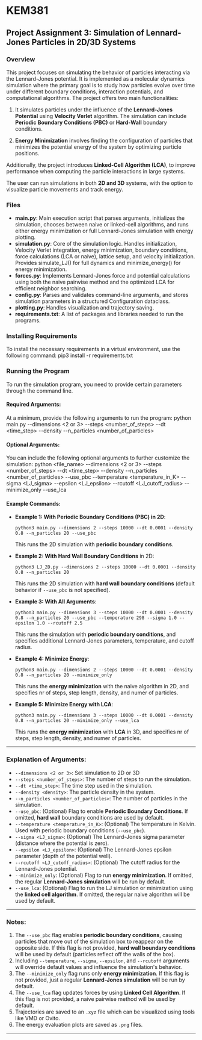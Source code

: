 # KEM381
## Project Assignment 3: Simulation of Lennard-Jones Particles in 2D/3D Systems

### Overview
This project focuses on simulating the behavior of particles interacting via the Lennard-Jones potential. It is implemented as a molecular dynamics simulation where the primary goal is to study how particles evolve over time under different boundary conditions, interaction potentials, and computational algorithms. The project offers two main functionalities:

1. It simulates particles under the influence of the **Lennard-Jones Potential** using **Velocity Verlet** algorithm. The simulation can include **Periodic Boundary Conditions (PBC)** or **Hard-Wall** boundary conditions.

2. **Energy Minimization** involves finding the configuration of particles that minimizes the potential energy of the system by optimizing particle positions.

Additionally, the project introduces **Linked-Cell Algorithm (LCA)**, to improve performance when computing the particle interactions in large systems.

The user can run simulations in both **2D and 3D** systems, with the option to visualize particle movements and track energy.

### Files
- **main.py**: Main execution script that parses arguments, initializes the simulation, chooses between naive or linked-cell algorithms, and runs either energy minimization or full Lennard-Jones simulation with energy plotting.
- **simulation.py**: Core of the simulation logic.
Handles initialization, Velocity Verlet integration, energy minimization, boundary conditions, force calculations (LCA or naive), lattice setup, and velocity initialization.
Provides simulate_LJ() for full dynamics and minimize_energy() for energy minimization.
- **forces.py**: Implements Lennard-Jones force and potential calculations using both the naive pairwise method and the optimized LCA for efficient neighbor searching.
- **config.py**: Parses and validates command-line arguments, and stores simulation parameters in a structured Configuration dataclass.
- **plotting.py**: Handles visualization and trajectory saving.
- **requirements.txt**: A list of packages and libraries needed to run the programs.

### Installing Requirements
To install the necessary requirements in a virtual environment, use the following command:
pip3 install -r requirements.txt

### Running the Program
To run the simulation program, you need to provide certain parameters through the command line.

#### Required Arguments:
At a minimum, provide the following arguments to run the program:
python main.py --dimensions <2 or 3> --steps <number_of_steps> --dt <time_step> --density <density> --n_particles <number_of_particles>


#### Optional Arguments:
You can include the following optional arguments to further customize the simulation:
python <file_name> --dimensions <2 or 3> --steps <number_of_steps> --dt <time_step> --density <density> --n_particles <number_of_particles> --use_pbc --temperature <temperature_in_K> --sigma <LJ_sigma> --epsilon <LJ_epsilon> --rcutoff <LJ_cutoff_radius> --minimize_only --use_lca


#### Example Commands:

- **Example 1: With Periodic Boundary Conditions (PBC) in 2D**:
    ```
    python3 main.py --dimensions 2 --steps 10000 --dt 0.0001 --density 0.8 --n_particles 20 --use_pbc
    ```

    This runs the 2D simulation with **periodic boundary conditions**.

- **Example 2: With Hard Wall Boundary Conditions** in 2D:
    ```
    python3 LJ_2D.py --dimensions 2 --steps 10000 --dt 0.0001 --density 0.8 --n_particles 20
    ```

    This runs the 2D simulation with **hard wall boundary conditions** (default behavior if `--use_pbc` is not specified).

- **Example 3: With All Arguments**:
    ```
    python3 main.py --dimensions 3 --steps 10000 --dt 0.0001 --density 0.8 --n_particles 20 --use_pbc --temperature 298 --sigma 1.0 --epsilon 1.0 --rcutoff 2.5
    ```

    This runs the simulation with **periodic boundary conditions**, and specifies additional Lennard-Jones parameters, temperature, and cutoff radius.

- **Example 4: Minimize Energy**:
    ```
    python3 main.py --dimensions 2 --steps 10000 --dt 0.0001 --density 0.8 --n_particles 20 --minimize_only
    ```

    This runs the **energy minimization** with the naive algorithm in 2D, and specifies nr of steps, step length, density, and numer of particles.

- **Example 5: Minimize Energy with LCA**:
    ```
    python3 main.py --dimensions 3 --steps 10000 --dt 0.0001 --density 0.8 --n_particles 20 --minimize_only --use_lca
    ```

    This runs the **energy minimization** with **LCA** in 3D, and specifies nr of steps, step length, density, and numer of particles.

---

### Explanation of Arguments:

- `--dimensions <2 or 3>`: Set simulation to 2D or 3D
- `--steps <number_of_steps>`: The number of steps to run the simulation.
- `--dt <time_step>`: The time step used in the simulation.
- `--density <density>`: The particle density in the system.
- `--n_particles <number_of_particles>`: The number of particles in the simulation.
- `--use_pbc`: (Optional) Flag to enable **Periodic Boundary Conditions**. If omitted, **hard wall** boundary conditions are used by default.
- `--temperature <temperature_in_K>`: (Optional) The temperature in Kelvin. Used with periodic boundary conditions (`--use_pbc`).
- `--sigma <LJ_sigma>`: (Optional) The Lennard-Jones sigma parameter (distance where the potential is zero).
- `--epsilon <LJ_epsilon>`: (Optional) The Lennard-Jones epsilon parameter (depth of the potential well).
- `--rcutoff <LJ_cutoff_radius>`: (Optional) The cutoff radius for the Lennard-Jones potential.
- `--minimize_only`: (Optional) Flag to run **energy minimization**. If omitted, the regular **Lennard-Jones simulation** will be run by default.
- `--use_lca`: (Optional) Flag to run the LJ simulation or minimization using the **linked cell algorithm**. If omitted, the regular naive algorithm will be used by default.

---

### Notes:
1. The `--use_pbc` flag enables **periodic boundary conditions**, causing particles that move out of the simulation box to reappear on the opposite side. If this flag is not provided, **hard wall boundary conditions** will be used by default (particles reflect off the walls of the box).
2. Including `--temperature`, `--sigma`, `--epsilon`, and `--rcutoff` arguments will override default values and influence the simulation's behavior.
3. The `--minimize_only` flag runs only **energy minimization**. If this flag is not provided, just a regular **Lennard-Jones simulation** will be run by default.
4. The `--use_lca` flag updates forces by using **Linked Cell Algorithm**. If this flag is not provided, a naive pairwise method will be used by default.
5. Trajectories are saved to an `.xyz` file which can be visualized using tools like VMD or Ovito.
6. The energy evaluation plots are saved as `.png` files.

---

